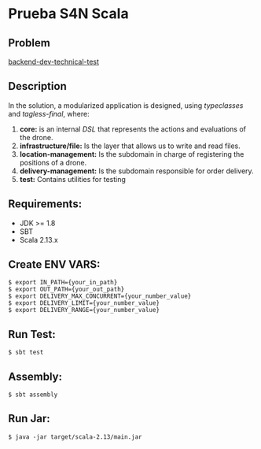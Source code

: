 # Prueba S4N Scala

## Problem
[backend-dev-technical-test](./backend-dev-technical-test.pdf)

## Description
In the solution, a modularized application is designed, using *typeclasses* and *tagless-final*, where: 
1. **core:** is an internal *DSL* that represents the actions and evaluations of the drone.
2. **infrastructure/file:** Is the layer that allows us to write and read files.
3. **location-management:** Is the subdomain in charge of registering the positions of a drone.
4. **delivery-management:** Is the subdomain responsible for order delivery.
5. **test:** Contains utilities for testing

## Requirements:
* JDK >= 1.8
* SBT
* Scala 2.13.x
    
## Create ENV VARS:
```[shell]
$ export IN_PATH={your_in_path}
$ export OUT_PATH={your_out_path}
$ export DELIVERY_MAX_CONCURRENT={your_number_value}
$ export DELIVERY_LIMIT={your_number_value}
$ export DELIVERY_RANGE={your_number_value}
```
   
## Run Test:
```[shell]
$ sbt test
```

## Assembly:
```[shell]
$ sbt assembly
```
 
## Run Jar:
```[shell]
$ java -jar target/scala-2.13/main.jar
```
   